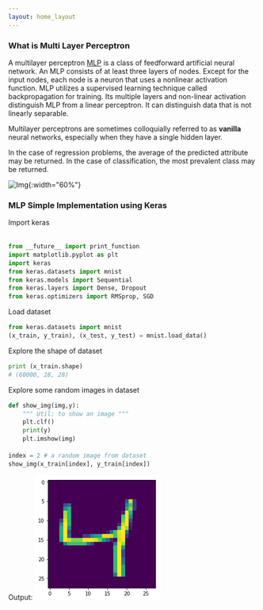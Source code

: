```yaml
---
layout: home_layout
---
```

### [](#header-2)What is Multi Layer Perceptron

A multilayer perceptron [MLP](https://en.wikipedia.org/wiki/Multilayer_perceptron) is a class of feedforward artificial neural network. An MLP consists of at least three layers of nodes. Except for the input nodes, each node is a neuron that uses a nonlinear activation function. MLP utilizes a supervised learning technique called backpropagation for training. Its multiple layers and non-linear activation distinguish MLP from a linear perceptron. It can distinguish data that is not linearly separable.

Multilayer perceptrons are sometimes colloquially referred to as **vanilla** neural networks, especially when they have a single hidden layer.

In the case of regression problems, the average of the predicted attribute may be returned. In the case of classification, the most prevalent class may be returned.

![Img](https://cdn-images-1.medium.com/max/2000/1*bhFifratH9DjKqMBTeQG5A.gif){:width="60%"}

### [](#header-3)MLP Simple Implementation using Keras

Import keras
```python

from __future__ import print_function
import matplotlib.pyplot as plt
import keras
from keras.datasets import mnist
from keras.models import Sequential
from keras.layers import Dense, Dropout
from keras.optimizers import RMSprop, SGD
```

Load dataset
```python
from keras.datasets import mnist
(x_train, y_train), (x_test, y_test) = mnist.load_data()
```

Explore the shape of dataset
```python
print (x_train.shape)
# (60000, 28, 28)
```

Explore some random images in dataset

```python
def show_img(img,y):
    """ Util: to show an image """
    plt.clf()
    print(y)
    plt.imshow(img)

index = 2 # a random image from dataset
show_img(x_train[index], y_train[index])
```
Output:
![digit](../assets/images/digit.png)

